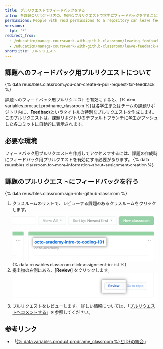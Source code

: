 ```yaml
---
title: プルリクエストでフィードバックをする
intro: 各課題のリポジトリ内の、特別なプルリクエストで学生にフィードバックをすることができます。
permissions: People with read permissions to a repository can leave feedback in a pull request for the repository.
versions:
  fpt: '*'
redirect_from:
  - /education/manage-coursework-with-github-classroom/leaving-feedback-in-github
  - /education/manage-coursework-with-github-classroom/leave-feedback-with-pull-requests
shortTitle: プルリクエスト
---
```


## 課題へのフィードバック用プルリクエストについて

{% data reusables.classroom.you-can-create-a-pull-request-for-feedback %}

課題へのフィードバック用プルリクエストを有効にすると、{% data variables.product.prodname_classroom %}は各学生またはチームの課題リポジトリ内に、**Feedback**というタイトルの特別なプルリクエストを作成します。 このプルリクエストは、課題リポジトリのデフォルトブランチに学生がプッシュした各コミットに自動的に表示されます。

## 必要な環境

フィードバック用プルリクエストを作成してアクセスすするには、課題の作成時にフィードバック用プリルクエストを有効にする必要があります。 {% data reusables.classroom.for-more-information-about-assignment-creation %}

## 課題のプルリクエストにフィードバックを行う

{% data reusables.classroom.sign-into-github-classroom %}
1. クラスルームのリストで、レビューする課題のあるクラスルームをクリックします。 ![Organizationのクラスルームのリストにあるクラスルーム](/assets/images/help/classroom/click-classroom-in-list.png)
{% data reusables.classroom.click-assignment-in-list %}
1. 提出物の右側にある、[**Review**] をクリックします。 ![提出した課題のリストにある、課題の [Review] ボタン](/assets/images/help/classroom/assignments-click-review-button.png)
1. プルリクエストをレビューします。 詳しい情報については、「[プルリクエストへコメントする](/pull-requests/collaborating-with-pull-requests/reviewing-changes-in-pull-requests/commenting-on-a-pull-request)」を参照してください。

## 参考リンク

- 「[{% data variables.product.prodname_classroom %}とIDEの統合](/education/manage-coursework-with-github-classroom/integrate-github-classroom-with-an-ide)」
